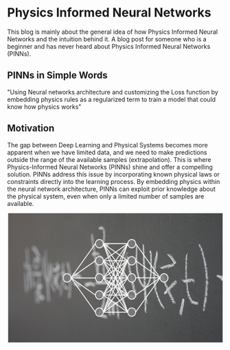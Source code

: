# Physics Informed Neural Networks
This blog is mainly about the general idea of how Physics Informed Neural Networks and the intuition behind it. A blog post for someone who is a beginner and has never heard about Physics Informed Neural Networks (PINNs).

## PINNs in Simple Words
"Using Neural networks architecture and customizing the Loss function by embedding physics rules as a regularized term to train a model that could know how physics works"


## Motivation
The gap between Deep Learning and Physical Systems becomes more apparent when we have limited data, and we need to make predictions outside the range of the available samples (extrapolation). This is where Physics-Informed Neural Networks (PINNs) shine and offer a compelling solution. PINNs address this issue by incorporating known physical laws or constraints directly into the learning process. By embedding physics within the neural network architecture, PINNs can exploit prior knowledge about the physical system, even when only a limited number of samples are available.

<p align="center">
  <img src="https://github.com/Qasimb946/qasimb946.github.io/blob/ba516cd6917abbb80cc8a3a203647526779749f5/pinn-feature.png" alt="Image" width="500" height="300">
</p>



